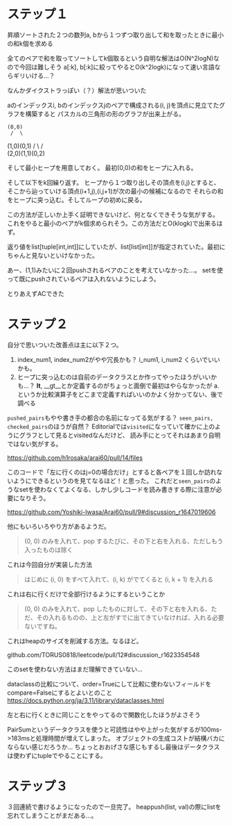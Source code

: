 # ステップ１

昇順ソートされた２つの数列a, bから１つずつ取り出して和を取ったときに最小の和k個を求める

全てのペアで和を取ってソートしてk個取るという自明な解法はO(N^2logN)なので今回は難しそう
a[:k], b[:k]に絞ってやるとO(k^2logk)になって速い言語ならギリいける…？

なんかダイクストラっぽい（？）解法が思いついた

aのインデックスi, bのインデックスjのペアで構成される(i, j)を頂点に見立てたグラフを構築すると
パスカルの三角形の形のグラフが出来上がる。

    (0,0)
     /  \
  (1,0)(0,1)
   /  \ /   \
(2,0)(1,1)(0,2)

そして最小ヒープを用意しておく。
最初(0,0)の和をヒープに入れる。

そして以下をk回繰り返す。
ヒープから１つ取り出しその頂点を(i,j)とすると、そこから辿っていける頂点(i+1,j),(i,j+1)が次の最小の候補になるので
それらの和をヒープに突っ込む。そしてループの初めに戻る。

この方法が正しいか上手く証明できないけど、何となくできそうな気がする。
これをやると最小のペアがk個求められそう。この方法だとO(klogk)で出来るはず。

返り値をlist[tuple[int,int]]にしていたが、list[list[int]]が指定されていた。最初にちゃんと見ないといけなかった。

あー、(1,1)みたいに２回pushされるペアのことを考えていなかった…。
setを使って既にpushされているペアは入れないようにしよう。

とりあえずACできた

# ステップ２

自分で思いついた改善点は主に以下２つ。

1. index_num1, index_num2がやや冗長かも？ i_num1, i_num2 くらいでいいかも。
2. ヒープに突っ込むのは自前のデータクラスとか作ってやったほうがいいかも…？ __lt__, __gt__とか定義するのがちょっと面倒で最初はやらなかったが
   a. というか比較演算子をどこまで定義すればいいのかよく分かってない、後で調べる

`pushed_pairs`もやや書き手の都合の名前になってる気がする？
`seen_pairs, checked_pairs`のほうが自然？
Editorialでは`visited`になっていて確かに上のようにグラフとして見るとvisitedなんだけど、
読み手にとってそれはあまり自明ではない気がする。

https://github.com/h1rosaka/arai60/pull/14/files

このコードで「左に行くのはj=0の場合だけ」とすると各ペアを１回しか訪れないようにできるというのを見てなるほど！と思った。
これだと`seen_pairs`のようなsetを使わなくてよくなる、しかし少しコードを読み書きする際に注意が必要になりそう。

https://github.com/Yoshiki-Iwasa/Arai60/pull/9#discussion_r1647019606

他にもいろいろやり方があるようだ。

> (0, 0) のみを入れて、pop するたびに、その下と右を入れる、ただしもう入ったものは除く

これは今回自分が実装した方法

> はじめに (i, 0) をすべて入れて、(i, k) がでてくると (i, k + 1) を入れる

これは右に行くだけで全部行けるようにするということか

> (0, 0) のみを入れて、pop したものに対して、その下と右を入れる、ただ、その入れるものの、上と左がすでに出てきていなければ、入れる必要ないですね。

これはheapのサイズを削減する方法。なるほど。

github.com/TORUS0818/leetcode/pull/12#discussion_r1623354548

このsetを使わない方法はまだ理解できていない…

dataclassの比較について、order=Trueにして比較に使わないフィールドをcompare=Falseにするとよいとのこと
https://docs.python.org/ja/3.11/library/dataclasses.html

左と右に行くときに同じことをやってるので関数化したほうがよさそう

PairSumというデータクラスを使うと可読性はやや上がった気がするが100ms->183msと処理時間が増えてしまった。
オブジェクトの生成コストが結構バカにならない感じだろうか…
ちょっとおおげさな感じもするし最後はデータクラスは使わずにtupleでやることにする。

# ステップ３

３回連続で書けるようになったので一旦完了。
heappush(list, val)の際にlistを忘れてしまうことがまだある…。
